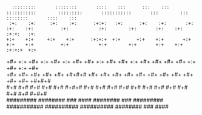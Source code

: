       :::::::::       ::::::::       ::::    :::      :::    :::   :::::::::::        :::::::::       :::::::::::       :::        :::        ::::::::       ::::    ::: 
     :+:    :+:     :+:    :+:      :+:+:   :+:      :+:    :+:       :+:            :+:    :+:          :+:           :+:        :+:       :+:    :+:      :+:+:   :+:  
    +:+    +:+     +:+    +:+      :+:+:+  +:+      +:+    +:+       +:+            +:+    +:+          +:+           +:+        +:+       +:+    +:+      :+:+:+  +:+   
   +#+    +:+     +#+    +:+      +#+ +:+ +#+      +#+    +:+       +#+            +#+    +:+          +#+           +#+        +#+       +#+    +:+      +#+ +:+ +#+    
  +#+    +#+     +#+    +#+      +#+  +#+#+#      +#+    +#+       +#+            +#+    +#+          +#+           +#+        +#+       +#+    +#+      +#+  +#+#+#     
 #+#    #+#     #+#    #+#      #+#   #+#+#      #+#    #+#       #+#            #+#    #+#          #+#           #+#        #+#       #+#    #+#      #+#   #+#+#      
#########       ########       ###    ####       ########        ###            #########       ###########       ########## ########## ########       ###    ####       